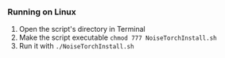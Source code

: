### Running on Linux
1. Open the script's directory in Terminal
2. Make the script executable `chmod 777 NoiseTorchInstall.sh`
3. Run it with `./NoiseTorchInstall.sh`
